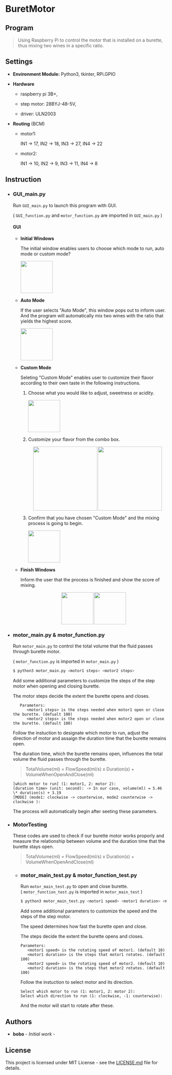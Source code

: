 # **BuretMotor** #

## **Program** ##

> Using Raspberry Pi to control the motor that is installed on a burette, thus mixing two wines in a specific ratio.  

## **Settings** ##

- **Environment Module:** Python3, tkinter, RPi.GPIO

- **Hardware**

   - raspberry pi 3B+,
   
   - step motor: 28BYJ-48-5V,
   
   - driver: ULN2003
   
- **Routing** (BCM)

   - motor1: 
   
      IN1 -> 17, IN2 -> 18, IN3 -> 27, IN4 -> 22      
      
   - motor2: 
   
      IN1 -> 10, IN2 -> 9, IN3 -> 11, IN4 -> 8      

## **Instruction** ##

- ### GUI_main.py ### 

   Run `GUI_main.py` to launch this program with GUI. 
   
   ( `GUI_function.py` and `motor_function.py` are imported in `GUI_main.py` )
    
   #### GUI ####
   
   - **Initial Windows**
      
      The initial window enables users to choose which mode to run, auto mode or custom mode? 
     
      <img height="100" src="https://user-images.githubusercontent.com/89720769/162132113-23826edc-8384-4a5c-9b29-9fefc447299b.png"> 
   
   - **Auto Mode** 
      
      If the user selects "Auto Mode", this window pops out to inform user. And the program will automatically mix two wines with the ratio that yields the highest score.
   
      <img height="100" src="https://user-images.githubusercontent.com/89720769/162134602-4e8a02b3-14eb-4e18-bf15-4cf7695d5a6f.png">
      
   - **Custom Mode**
      
      Seleting "Custom Mode" enables user to customize their flavor according to their own taste in the following instructions.
      
      1. Choose what you would like to adjust, sweetness or acidity.
    
         <img height="100" src="https://user-images.githubusercontent.com/89720769/162134943-dc7698b3-fc89-4bb2-b2b1-7d26e5c5edfe.png">
      
      2. Customize your flavor from the combo box.
      
         <center class="half">
            <img height="200" src="https://user-images.githubusercontent.com/89720769/162134968-dd1d4120-3440-4148-9878-2f5b7da665a8.png"><img width="2" src="https://user-images.githubusercontent.com/89720769/162136570-e6ee67e5-529c-4921-ac0d-bad1658d6818.png"><img height="200"  src="https://user-images.githubusercontent.com/89720769/162134985-0b83d196-6470-45ff-bff3-b91a1d27384e.png">
         </center>
     
      3. Confirm that you have chosen "Custom Mode" and the mixing process is going to begin.
   
         <img height="100" src="https://user-images.githubusercontent.com/89720769/162135000-3f7f0cd8-9761-44a2-a9c3-f1667bf77938.png">

   - **Finish Windows** 
   
      Inform the user that the process is finished and show the score of mixing.
      
      <center class="half">
         <img height="100" src="https://user-images.githubusercontent.com/89720769/162138284-f0f9e876-eb9e-4fc0-a116-a80c9be0427c.png"><img width="2" src="https://user-images.githubusercontent.com/89720769/162136570-e6ee67e5-529c-4921-ac0d-bad1658d6818.png"><img height="100"  src="https://user-images.githubusercontent.com/89720769/162138293-d0cc0749-4e2a-49e1-afc1-92c726cf2898.png">
      </center>
     
- ### motor_main.py & motor_function.py ### 

   Run `motor_main.py` to control the total volume that the fluid passes through burette motor.
   
   ( `motor_function.py` is imported in `motor_main.py` )
 
   ``` python
   $ python3 motor_main.py <motor1 steps> <motor2 steps>
   ```
   
    Add some additional parameters to customize the steps of the step motor when opening and closing burette.
    
    The motor steps decide the extent the burette opens and closes.
      
         Parameters:
            <motor1 steps> is the steps needed when motor1 open or close the burette. (defualt 100)
            <motor2 steps> is the steps needed when motor2 open or close the burette. (default 100)
   
   Follow the instuction to designate which motor to run, adjust the direction of motor and assaign the duration time that the burette remains open.
   
   The duration time, which the burette remains open, influences the total volume the fluid passes through the burette.
   
   > TotalVolume(ml) = FlowSpeed(ml/s) x Duration(s) + VolumeWhenOpenAndClose(ml)
   
      [which motor to run] (1: motor1, 2: motor 2):
      [duration time> (unit: second): -> In our case, volume(ml) = 5.46 \* duration(s) + 3.19
      [MODE] (mode1: clockwise -> counterwise, mode2 counterwise -> clockwise ):
      
   The process will automatically begin after seeting these parameters.

- ### MotorTesting ###  
    
   These codes are used to check if our burette motor works proporly and measure the relationship between volume and the duration time that the burette stays open. 
   
   > TotalVolume(ml) = FlowSpeed(ml/s) x Duration(s) + VolumeWhenOpenAndClose(ml)
   
   - ### motor_main_test.py & motor_function_test.py ###

      Run `motor_main_test.py` to open and close burette.  
      ( `motor_function_test.py` is imported in `motor_main_test` )
     
      ``` python
      $ python3 motor_main_test.py <motor1 speed> <motor1 duration> <motor2 speed> <motor2 duration>
      ```
         
      Add some additional parameters to customize the speed and the steps of the step motor.
      
      The speed determines how fast the burette open and close.
      
      The steps decide the extent the burette opens and closes.
      
         Parameters:
            <motor1 speed> is the rotating speed of motor1. (default 10)
            <motor1 duration> is the steps that motor1 rotates. (default 100)
            <motor2 speed> is the rotating speed of motor2. (default 10)
            <motor2 duration> is the steps that motor2 rotates. (default 100)
    
      Follow the instuction to select motor and its direction.
      
         Select which motor to run (1: motor1, 2: motor 2): 
         Select which direction to run (1: clockwise, -1: counterwise): 
       
      And the motor will start to rotate after these.
      
## **Authors** ## 

- **bobo** - *Initial work* -

## **License** ##

This project is licensed under MIT License - see the [LICENSE.md](LICENSE.md) file for details.
